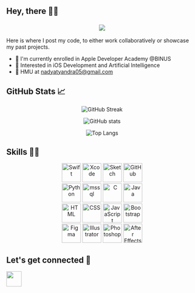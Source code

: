 ## Hey, there 👋🏻

<h3 align="center">
<img src="https://readme-typing-svg.herokuapp.com/?lines=I'm+Nadya+Tyandra;An+iOS+Developer;An+AI+Enthusiast&font=JetBrains%20Mono&width=280&height=45&color=fff4c4&vCenter=true&size=21">
</h3>

Here is where I post my code, to either work collaboratively or showcase my past projects.

- 🍎 I'm currently enrolled in Apple Developer Academy @BINUS
- 🧠 Interested in iOS Development and Artificial Intelligence
- 📩 HMU at [nadyatyandra05@gmail.com](mailto:nadyatyandra05@gmail.com)

## GitHub Stats 📈
<div align="center">
  
![GitHub Streak](https://github-readme-streak-stats.herokuapp.com?user=nadyatyandra&theme=gruvbox_light&hide_border=true)

![GitHub stats](https://github-readme-stats.vercel.app/api?username=nadyatyandra&show_icons=true&theme=gruvbox_light&hide_border=true)

![Top Langs](https://github-readme-stats.vercel.app/api/top-langs/?username=nadyatyandra&theme=gruvbox_light&layout=compact&hide_border=true&count_private=true&show_icons=true)
  
</div>

## Skills 💪🏻
<p align="center">
  <img height="50" src="https://cdn.jsdelivr.net/gh/devicons/devicon/icons/swift/swift-original.svg" alt="Swift"/>
  <img height="50" src="https://user-images.githubusercontent.com/25181517/186711578-bf30cb30-40b7-4b45-95a5-bdf837c372e7.png" alt="Xcode" title="Xcode" />
  <img height="50" src="https://cdn.jsdelivr.net/gh/devicons/devicon/icons/sketch/sketch-original.svg" alt="Sketch"/>
  <img height="50" src="https://user-images.githubusercontent.com/25181517/192108374-8da61ba1-99ec-41d7-80b8-fb2f7c0a4948.png" alt="GitHub" title="GitHub" />
  <br>
  <img height="50" src="https://user-images.githubusercontent.com/25181517/183423507-c056a6f9-1ba8-4312-a350-19bcbc5a8697.png" alt="Python" title="Python" />
  <img height="50" src="https://www.svgrepo.com/show/303229/microsoft-sql-server-logo.svg" alt="mssql" />
  <img height="50" src="https://user-images.githubusercontent.com/25181517/192106070-46255bcf-65e6-4c6b-a296-bf8d0d8fb2a7.png" alt="C" title="C" />
  <img height="50" src="https://user-images.githubusercontent.com/25181517/117201156-9a724800-adec-11eb-9a9d-3cd0f67da4bc.png" alt="Java" title="Java" />
  <br>
  <img height="50" src="https://user-images.githubusercontent.com/25181517/192158954-f88b5814-d510-4564-b285-dff7d6400dad.png" alt="HTML" title="HTML" />
  <img height="50" src="https://user-images.githubusercontent.com/25181517/183898674-75a4a1b1-f960-4ea9-abcb-637170a00a75.png" alt="CSS" title="CSS" />
  <img height="50" src="https://user-images.githubusercontent.com/25181517/117447155-6a868a00-af3d-11eb-9cfe-245df15c9f3f.png" alt="JavaScript" title="JavaScript" />
  <img height="50" src="https://user-images.githubusercontent.com/25181517/183898054-b3d693d4-dafb-4808-a509-bab54cf5de34.png" alt="Bootstrap" title="Bootstrap" />
  <br>
  <img height="50" src="https://user-images.githubusercontent.com/25181517/189715289-df3ee512-6eca-463f-a0f4-c10d94a06b2f.png" alt="Figma" title="Figma" />
  <img height="50" src="https://raw.githubusercontent.com/danielcranney/readme-generator/main/public/icons/skills/illustrator-colored-dark.svg" alt="Illustrator" />
  <img height="50" src="https://raw.githubusercontent.com/danielcranney/readme-generator/main/public/icons/skills/photoshop-colored-dark.svg" alt="Photoshop" />
  <img height="50" src="https://raw.githubusercontent.com/danielcranney/readme-generator/main/public/icons/skills/aftereffects-colored-dark.svg" alt="After Effects" />
</p>

## Let's get connected 🔗
<a href="https://www.linkedin.com/in/nadyatyandra" target="_blank" rel="noreferrer"><img height="40" src="https://raw.githubusercontent.com/danielcranney/readme-generator/main/public/icons/socials/linkedin.svg" /></a>
